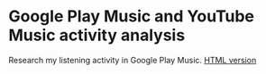 # Google Play Music and YouTube Music activity analysis

Research my listening activity in Google Play Music. [HTML version](http://main.pozdn.keenetic.pro/google_play_music_activity_analysis.html)
